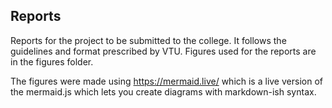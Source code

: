 ## Reports

Reports for the project to be submitted to the college. It follows the guidelines and format prescribed by VTU. Figures used for the reports are in the figures folder.

The figures were made using <https://mermaid.live/> which is a live version of the mermaid.js which lets you create diagrams with markdown-ish syntax.